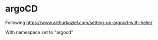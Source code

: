# argoCD
Following https://www.arthurkoziel.com/setting-up-argocd-with-helm/

With namespace set to "argocd"